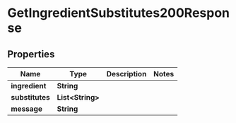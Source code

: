 

# GetIngredientSubstitutes200Response



## Properties

| Name | Type | Description | Notes |
|------------ | ------------- | ------------- | -------------|
|**ingredient** | **String** |  |  |
|**substitutes** | **List&lt;String&gt;** |  |  |
|**message** | **String** |  |  |



